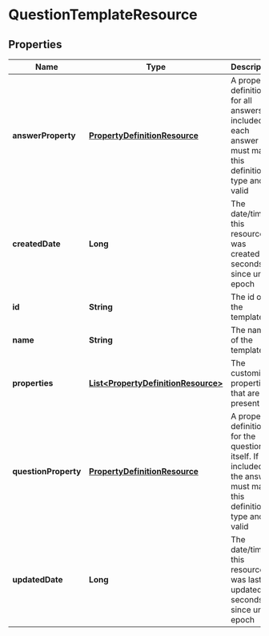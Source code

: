 
# QuestionTemplateResource

## Properties
Name | Type | Description | Notes
------------ | ------------- | ------------- | -------------
**answerProperty** | [**PropertyDefinitionResource**](PropertyDefinitionResource.md) | A property definition for all answers. If included each answer must match this definition&#39;s type and be valid |  [optional]
**createdDate** | **Long** | The date/time this resource was created in seconds since unix epoch |  [optional]
**id** | **String** | The id of the template |  [optional]
**name** | **String** | The name of the template | 
**properties** | [**List&lt;PropertyDefinitionResource&gt;**](PropertyDefinitionResource.md) | The customized properties that are present |  [optional]
**questionProperty** | [**PropertyDefinitionResource**](PropertyDefinitionResource.md) | A property definition for the question itself. If included the answer must match this definition&#39;s type and be valid |  [optional]
**updatedDate** | **Long** | The date/time this resource was last updated in seconds since unix epoch |  [optional]



